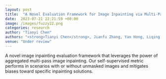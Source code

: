 ```yaml
---
layout: post
title:  "A Novel Evaluation Framework for Image Inpainting via Multi-Pass Self-Consistency"
date:  2023-07-21 22:21:59 +00:00
image: /images/fuzzy22.png
categories: research
author: "Tianyi Chen"
authors: "<strong>Tianyi Chen</strong>, Jianfu Zhang, Yan Hong, Liqing Zhang"
venue: "Under review"
---
```

A novel image inpainting evaluation framework that leverages the power of aggregated multi-pass image inpainting. Our self-supervised metric performs in scenarios with or without unmasked images and mitigates biases toward specific inpainting solutions.